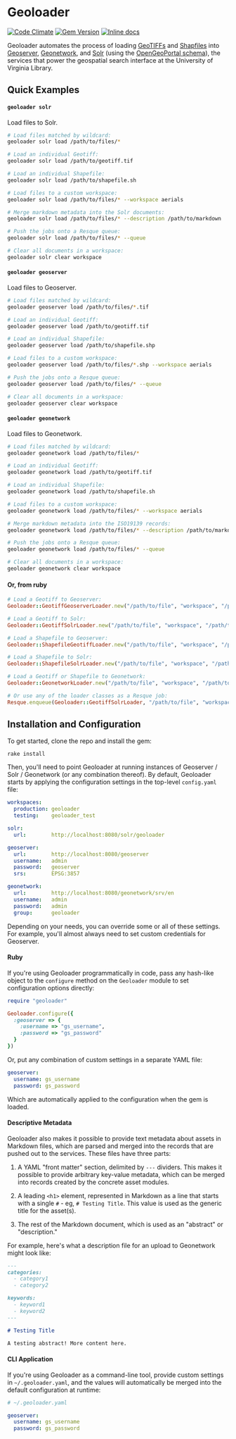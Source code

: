 # Geoloader

[![Code Climate](https://codeclimate.com/github/scholarslab/Geoloader.png)](https://codeclimate.com/github/scholarslab/Geoloader)
[![Gem Version](https://badge.fury.io/rb/geoloader.svg)](http://badge.fury.io/rb/geoloader)
[![Inline docs](http://inch-ci.org/github/scholarslab/Geoloader.png?branch=master)](http://inch-ci.org/github/scholarslab/Geoloader)

Geoloader automates the process of loading [GeoTIFFs][geotiff] and [Shapfiles][shapefile] into [Geoserver][geoserver], [Geonetwork][geonetwork], and [Solr][solr] (using the [OpenGeoPortal schema][ogp-schema]), the services that power the geospatial search interface at the University of Virginia Library.

## Quick Examples

#### `geoloader solr`

Load files to Solr.

```bash
# Load files matched by wildcard:
geoloader solr load /path/to/files/*

# Load an individual Geotiff:
geoloader solr load /path/to/geotiff.tif

# Load an individual Shapefile:
geoloader solr load /path/to/shapefile.sh

# Load files to a custom workspace:
geoloader solr load /path/to/files/* --workspace aerials

# Merge markdown metadata into the Solr documents:
geoloader solr load /path/to/files/* --description /path/to/markdown

# Push the jobs onto a Resque queue:
geoloader solr load /path/to/files/* --queue

# Clear all documents in a workspace:
geoloader solr clear workspace
```

#### `geoloader geoserver`

Load files to Geoserver.

```bash
# Load files matched by wildcard:
geoloader geoserver load /path/to/files/*.tif

# Load an individual Geotiff:
geoloader geoserver load /path/to/geotiff.tif

# Load an individual Shapefile:
geoloader geoserver load /path/to/shapefile.shp

# Load files to a custom workspace:
geoloader geoserver load /path/to/files/*.shp --workspace aerials

# Push the jobs onto a Resque queue:
geoloader geoserver load /path/to/files/* --queue

# Clear all documents in a workspace:
geoloader geoserver clear workspace
```

#### `geoloader geonetwork`

Load files to Geonetwork.

```bash
# Load files matched by wildcard:
geoloader geonetwork load /path/to/files/*

# Load an individual Geotiff:
geoloader geonetwork load /path/to/geotiff.tif

# Load an individual Shapefile:
geoloader geonetwork load /path/to/shapefile.sh

# Load files to a custom workspace:
geoloader geonetwork load /path/to/files/* --workspace aerials

# Merge markdown metadata into the ISO19139 records:
geoloader geonetwork load /path/to/files/* --description /path/to/markdown

# Push the jobs onto a Resque queue:
geoloader geonetwork load /path/to/files/* --queue

# Clear all documents in a workspace:
geoloader geonetwork clear workspace
```

#### Or, from ruby

```ruby
# Load a Geotiff to Geoserver:
Geoloader::GeotiffGeoserverLoader.new("/path/to/file", "workspace", "/path/to/desc.md"}).load

# Load a Geotiff to Solr:
Geoloader::GeotiffSolrLoader.new("/path/to/file", "workspace", "/path/to/desc.md"}).load

# Load a Shapefile to Geoserver:
Geoloader::ShapefileGeotiffLoader.new("/path/to/file", "workspace", "/path/to/desc.md"}).load

# Load a Shapefile to Solr:
Geoloader::ShapefileSolrLoader.new("/path/to/file", "workspace", "/path/to/desc.md").load

# Load a Geotiff or Shapefile to Geonetwork:
Geoloader::GeonetworkLoader.new("/path/to/file", "workspace", "/path/to/desc.md").load

# Or use any of the loader classes as a Resque job:
Resque.enqueue(Geoloader::GeotiffSolrLoader, "/path/to/file", "workspace", "/path/to/desc.md")
```

## Installation and Configuration

To get started, clone the repo and install the gem:

```
rake install
```

Then, you'll need to point Geoloader at running instances of Geoserver / Solr / Geonetwork (or any combination thereof). By default, Geoloader starts by applying the configuration settings in the top-level `config.yaml` file:

```yaml
workspaces:
  production: geoloader
  testing:    geoloader_test

solr:
  url:        http://localhost:8080/solr/geoloader

geoserver:
  url:        http://localhost:8080/geoserver
  username:   admin
  password:   geoserver
  srs:        EPSG:3857

geonetwork:
  url:        http://localhost:8080/geonetwork/srv/en
  username:   admin
  password:   admin
  group:      geoloader
```

Depending on your needs, you can override some or all of these settings. For example, you'll almost always need to set custom credentials for Geoserver.

#### Ruby

If you're using Geoloader programmatically in code, pass any hash-like object to the `configure` method on the `Geoloader` module to set configuration options directly:

```ruby
require "geoloader"

Geoloader.configure({
  :geoserver => {
    :username => "gs_username",
    :password => "gs_password"
  }
})
```

Or, put any combination of custom settings in a separate YAML file:

```yaml
geoserver:
  username: gs_username
  password: gs_password
```

Which are automatically applied to the configuration when the gem is loaded.

#### Descriptive Metadata

Geoloader also makes it possible to provide text metadata about assets in Markdown files, which are parsed and merged into the records that are pushed out to the services. These files have three parts:

  1. A YAML "front matter" section, delimited by `---` dividers. This makes it possible to provide arbitrary key-value metadata, which can be merged into records created by the concrete asset modules.

  2. A leading `<h1>` element, represented in Markdown as a line that starts with a single `#` - eg, `# Testing Title`. This value is used as the generic title for the asset(s).

  3. The rest of the Markdown document, which is used as an "abstract" or "description."

For example, here's what a description file for an upload to Geonetwork might look like:

```markdown
---
categories:
  - category1
  - category2

keywords:
  - keyword1
  - keyword2
---

# Testing Title

A testing abstract! More content here.
```

#### CLI Application

If you're using Geoloader as a command-line tool, provide custom settings in `~/.geoloader.yaml`, and the values will automatically be merged into the default configuration at runtime:

```yaml
# ~/.geoloader.yaml

geoserver:
  username: gs_username
  password: gs_password
```

[geotiff]: http://en.wikipedia.org/wiki/Geotiff
[shapefile]: http://en.wikipedia.org/wiki/Shapefile
[geoserver]: http://geoserver.org/
[geonetwork]: http://geonetwork-opensource.org/
[solr]: http://lucene.apache.org/solr/
[ogp-schema]: https://github.com/OpenGeoportal/ogpSolrConfig
